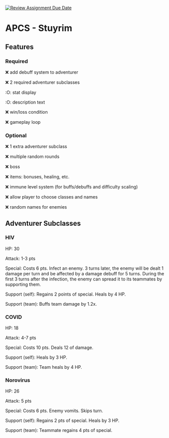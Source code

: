 [![Review Assignment Due Date](https://classroom.github.com/assets/deadline-readme-button-22041afd0340ce965d47ae6ef1cefeee28c7c493a6346c4f15d667ab976d596c.svg)](https://classroom.github.com/a/KprAwj1n)
# APCS - Stuyrim

## Features

### Required
:x: add debuff system to adventurer

:x: 2 required adventurer subclasses

:O: stat display

:O: description text

:x: win/loss condition

:x: gameplay loop


### Optional
:x: 1 extra adventurer subclass

:x: multiple random rounds

:x: boss

:x: items: bonuses, healing, etc.

:x: immune level system (for buffs/debuffs and difficulty scaling)

:x: allow player to choose classes and names

:x: random names for enemies


## Adventurer Subclasses

### HIV
HP: 30

Attack: 1-3 pts

Special: Costs 6 pts. Infect an enemy. 3 turns later, the enemy will be dealt 1 damage per turn and be affected by a damage debuff for 5 turns. During the first 3 turns after the infection, the enemy can spread it to its teammates by supporting them.

Support (self): Regains 2 points of special. Heals by 4 HP.

Support (team): Buffs team damage by 1.2x.


### COVID
HP: 18

Attack: 4-7 pts

Special: Costs 10 pts. Deals 12 of damage.

Support (self): Heals by 3 HP.

Support (team): Team heals by 4 HP.


### Norovirus
HP: 26

Attack: 5 pts

Special: Costs 6 pts. Enemy vomits. Skips turn.

Support (self): Regains 2 pts of special. Heals by 3 HP.

Support (team): Teammate regains 4 pts of special.

